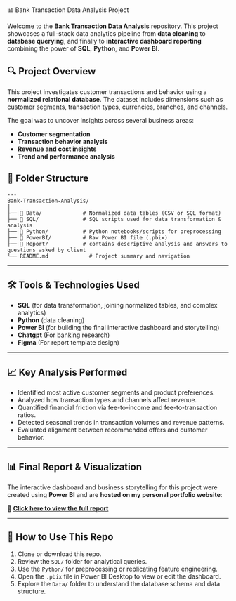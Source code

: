  📊 Bank Transaction Data Analysis Project

Welcome to the **Bank Transaction Data Analysis** repository. This project showcases a full-stack data analytics pipeline from **data cleaning** to **database querying**, and finally to **interactive dashboard reporting** combining the power of **SQL**, **Python**, and **Power BI**.

## 🔍 Project Overview

This project investigates customer transactions and behavior using a **normalized relational database**. The dataset includes dimensions such as customer segments, transaction types, currencies, branches, and channels.

The goal was to uncover insights across several business areas:

* **Customer segmentation**
* **Transaction behavior analysis**
* **Revenue and cost insights**
* **Trend and performance analysis**



## 📁 Folder Structure
```
---
Bank-Transaction-Analysis/
│
├── 📂 Data/             # Normalized data tables (CSV or SQL format)
├── 📂 SQL/              # SQL scripts used for data transformation & analysis
├── 📂 Python/           # Python notebooks/scripts for preprocessing
├── 📂 PowerBI/          # Raw Power BI file (.pbix)
├── 📂 Report/           # contains descriptive analysis and answers to questions asked by client
└── README.md             # Project summary and navigation
```

---

## 🛠 Tools & Technologies Used

* **SQL** (for data transformation, joining normalized tables, and complex analytics)
* **Python** (data cleaning)
* **Power BI** (for building the final interactive dashboard and storytelling)
* **Chatgpt** (For banking research)
* **Figma** (For report template design)


---

## 📈 Key Analysis Performed

* Identified most active customer segments and product preferences.
* Analyzed how transaction types and channels affect revenue.
* Quantified financial friction via fee-to-income and fee-to-transaction ratios.
* Detected seasonal trends in transaction volumes and revenue patterns.
* Evaluated alignment between recommended offers and customer behavior.

---

## 📊 Final Report & Visualization

The interactive dashboard and business storytelling for this project were created using **Power BI** and are **hosted on my personal portfolio website**:

🔗 **[Click here to view the full report](https://www.datascienceportfol.io/joshkvngs)**

---

## 📌 How to Use This Repo

1. Clone or download this repo.
2. Review the `SQL/` folder for analytical queries.
3. Use the `Python/` for preprocessing or replicating feature engineering.
4. Open the `.pbix` file in Power BI Desktop to view or edit the dashboard.
5. Explore the `Data/` folder to understand the database schema and data structure.


